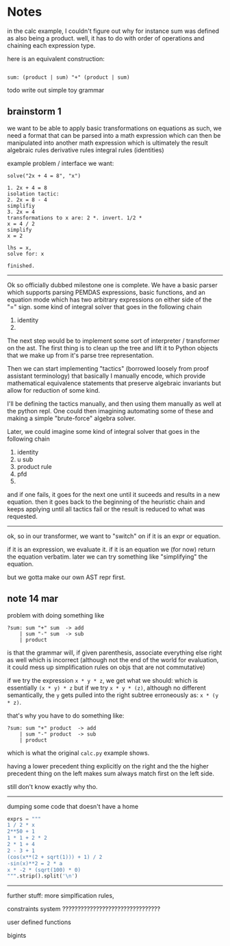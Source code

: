 # Notes

in the calc example, I couldn't figure out why for instance sum was defined as also being a product. well, it has to do with order of operations and chaining each expression type.

here is an equivalent construction:
```

sum: (product | sum) "+" (product | sum)

```

todo write out simple toy grammar


## brainstorm 1

we want to be able to apply basic transformations on equations
as such, we need a format that can be parsed into a math expression
which can then be manipulated into another math expression which is ultimately the result
algebraic rules
derivative rules
integral rules (identities)


example problem / interface we want:

```
solve("2x + 4 = 8", "x")

1. 2x + 4 = 8
isolation tactic:
2. 2x = 8 - 4
simplifiy
3. 2x = 4
transformations to x are: 2 *. invert. 1/2 *
x = 4 / 2
simplify
x = 2

lhs = x,
solve for: x

finished.
```


----



Ok so officially dubbed milestone one is complete. We have a basic parser which supports parsing PEMDAS expressions, basic functions, and an equation mode which has two arbitrary expressions on either side of the "=" sign.  some kind of integral solver that goes in the following chain
1. identity
2. 




The next step would be to implement some sort of interpreter / transformer on the ast. The first thing is to clean up the tree and lift it to Python objects that we make up from it's parse tree representation.

Then we can start implementing "tactics" (borrowed loosely from proof assistant terminology) that basically I manually encode, which provide mathematical equivalence statements that preserve algebraic invariants but allow for reduction of some kind. 

I'll be defining the tactics manually, and then using them manually as well at the python repl. One could then imagining automating some of these and making a simple "brute-force" algebra solver.




Later, we could imagine some kind of integral solver that goes in the following chain
1. identity
2. u sub
3. product rule
4. pfd
5. 
and if one fails, it goes for the next one until it suceeds and results in a new equation. then it goes back to the beginning of the heuristic chain and keeps applying until all tactics fail or the result is reduced to what was requested.


----


ok, so in our transformer, we want to "switch" on if it is an expr or equation.

if it is an expression, we evaluate it. if it is an equation we (for now) return the equation verbatim. 
later we can try something like "simplifying" the equation.

but we gotta make our own AST repr first.

## note 14 mar

problem with doing something like

```
?sum: sum "+" sum  -> add
    | sum "-" sum  -> sub
    | product
```

is that the grammar will, if given parenthesis, associate everything else right as well which is incorrect (although not the end of the world for evaluation, it could mess up simplification rules on objs that are not commutative)

if we try the expression `x * y * z`, we get what we should: which is essentially `(x * y) * z`
but if we try `x * y * (z)`, although no different semantically, the `y` gets pulled into the right subtree erroneously as:
`x * (y * z)`.


that's why you have to do something like:


```
?sum: sum "+" product  -> add
    | sum "-" product  -> sub
    | product
```

which is what the original `calc.py` example shows.

having a lower precedent thing explicitly on the right and the the higher precedent thing on the left
makes sum always match first on the left side.


still don't know exactly why tho.



---

dumping some code that doesn't have a home

```python
exprs = """
1 / 2 * x
2**50 + 1
1 * 1 + 2 * 2
2 * 1 + 4
2 - 3 + 1
(cos(x**(2 + sqrt(1))) + 1) / 2
-sin(x)**2 = 2 * a
x * -2 * (sqrt(100) * 0)
""".strip().split('\n')

```


----


further stuff: more simplfication rules,

constraints system ????????????????????????????????

user defined functions

bigints



